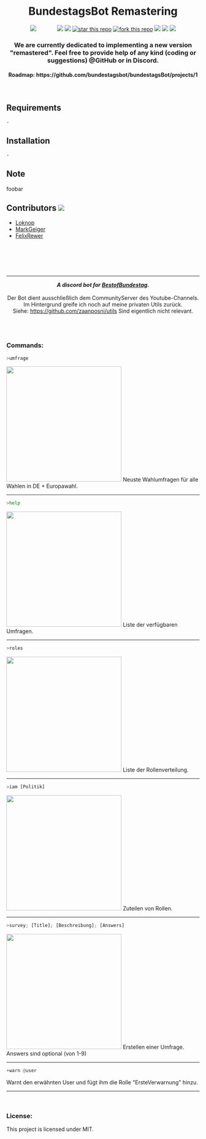 <h1 align="center">BundestagsBot Remastering</h1>
<p align="center">
<a href="https://pypi.org/project/discord.py/"><img src="https://img.shields.io/pypi/v/discord.py.svg" style="margin-right: 50px;"/></a>
<a href="https://pypi.org/project/discord.py/"><img src="https://img.shields.io/pypi/pyversions/discord.py.svg"/></a>
<a href="https://discord.gg/ezMtSwR"><img src="https://discordapp.com/api/guilds/531445761733296130/embed.png"/></a>
<a href="https://github.com/bundestagsBot/bundestagsbot"><img alt="star this repo" src="https://img.shields.io/github/stars/bundestagsbot/bundestagsBot" /></a>
<a href="https://github.com/bundestagsBot/bundestagsbot/fork"><img alt="fork this repo" src="https://img.shields.io/github/forks/bundestagsbot/bundestagsBot" /></a>
<a href="https://github.com/bundestagsbot/bundestagsBot/blob/dev/LICENSE"><img src="https://img.shields.io/github/license/bundestagsBot/bundestagsBot.svg"/></a>
<a href="https://www.codefactor.io/repository/github/bundestagsbot/bundestagsbot"><img src="https://www.codefactor.io/repository/github/bundestagsbot/bundestagsbot/badge"/></a>
<img src="http://hits.dwyl.io/bundestagsbot/bundestagsbot.svg)](http://hits.dwyl.io/bundestagsbot/bundestagsbot"/>
</p>
<h3 align="center"> We are currently dedicated to implementing a new version "remastered".
Feel free to provide help of any kind (coding or suggestions) @GitHub or in Discord.</h3>
<h4 align="center"> Roadmap: https://github.com/bundestagsbot/bundestagsBot/projects/1 </h4>
<br/>



## Requirements
```
-
```

## Installation
```
-
```

## Note
foobar

## Contributors <img src="https://img.shields.io/badge/contributions-welcome-brightgreen.svg?style=flat"/>
- <a href="https://github.com/loknop">Loknop</a>
- <a href="https://github.com/MarkGeiger">MarkGeiger</a>
- <a href="https://github.com/FelixRewer">FelixRewer</a>
<br/>
<br/>
<br/>
<br/>
<hr />
<div align="center">
     
  <strong><i>A discord bot for <a href="https://www.youtube.com/channel/UCkN8kMDOekn8uxxxsvwEnow">BestofBundestag</a>.</i></strong>
  <br>
  <br>
  Der Bot dient ausschließlich dem CommunityServer des Youtube-Channels.
  <br>Im Hintergrund greife ich noch auf meine privaten Utils zurück.
  <br>Siehe: https://github.com/zaanposni/utils Sind eigentlich nicht relevant.
</div>
<br>
<br>

### Commands:

```python
>umfrage
```
<img src='https://i.imgur.com/RkTcjhW.png' width=300>
Neuste Wahlumfragen für alle Wahlen in DE + Europawahl.
<hr>

```python
>help
```

<img src='https://i.imgur.com/OEMAzlm.png' width=300>
Liste der verfügbaren Umfragen.
<hr>

```python
>roles
```

<img src='https://i.imgur.com/e30ji4n.png' width=300>
Liste der Rollenverteilung.
<hr>

```python
>iam [Politik]
```

<img src='https://i.imgur.com/vBG5lfJ.png' width=300>
Zuteilen von Rollen.
<hr>

```python
>survey; [Title]; [Beschreibung]; [Answers]
```

<img src='https://i.imgur.com/ytHU5hB.png' width=300>
Erstellen einer Umfrage.<br>
Answers sind optional (von 1-9)
<hr>

```python
+warn @user
```
Warnt den erwähnten User und fügt ihm die Rolle "ErsteVerwarnung" hinzu.
<hr>
<br>

### License:

This project is licensed under MIT.
